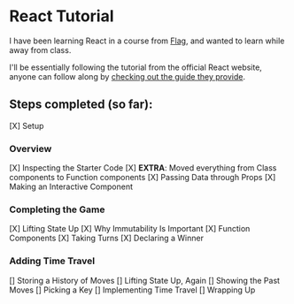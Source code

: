 # React Tutorial

I have been learning React in a course from [Flag](https://flag.pt), and wanted to learn while away from class.

I'll be essentially following the tutorial from the official React website, anyone can follow along by [checking out the guide they provide](https://reactjs.org/tutorial/tutorial.html).

## Steps completed (so far):

[X] Setup

### Overview

[X] Inspecting the Starter Code
[X] **EXTRA**: Moved everything from Class components to Function components
[X] Passing Data through Props
[X] Making an Interactive Component

### Completing the Game

[X] Lifting State Up
[X] Why Immutability Is Important
[X] Function Components
[X] Taking Turns
[X] Declaring a Winner

### Adding Time Travel

[] Storing a History of Moves
[] Lifting State Up, Again
[] Showing the Past Moves
[] Picking a Key
[] Implementing Time Travel
[] Wrapping Up
